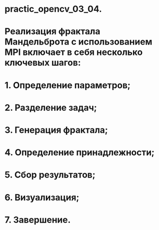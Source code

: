 # practic_opencv_03_04.
# Реализация фрактала Мандельброта с использованием MPI включает в себя несколько ключевых шагов:
# 1. Определение параметров; 
# 2. Разделение задач; 
# 3. Генерация фрактала; 
# 4. Определение принадлежности; 
# 5. Сбор результатов;
# 6. Визуализация; 
# 7. Завершение.
